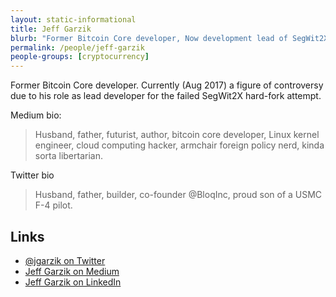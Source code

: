 ```yaml
---
layout: static-informational
title: Jeff Garzik
blurb: "Former Bitcoin Core developer, Now development lead of SegWit2X hard fork proposal"
permalink: /people/jeff-garzik
people-groups: [cryptocurrency]
---
```


Former Bitcoin Core developer. Currently (Aug 2017) a figure of controversy due to his role as lead developer for the failed SegWit2X hard-fork attempt.

Medium bio:

> Husband, father, futurist, author, bitcoin core developer, Linux kernel engineer, cloud computing hacker, armchair foreign policy nerd, kinda sorta libertarian.

Twitter bio

> Husband, father, builder, co-founder @BloqInc, proud son of a USMC F-4 pilot.

## Links

* [@jgarzik on Twitter](https://twitter.com/jgarzik)
* [Jeff Garzik on Medium](https://medium.com/@jgarzik)
* [Jeff Garzik on LinkedIn](https://www.linkedin.com/in/jeffgarzik/)
